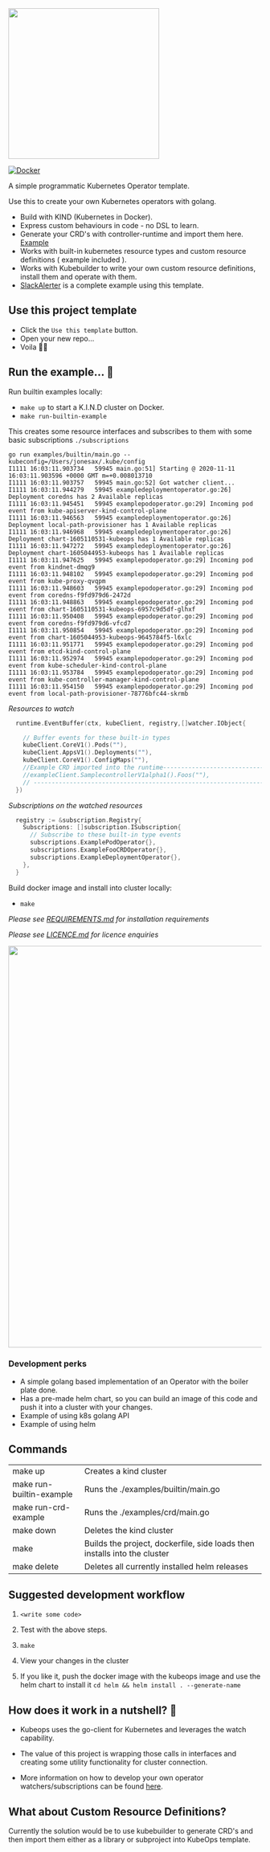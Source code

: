 <img src="image/logo_transparent.png" data-canonical-src="image/logo_transparent.png" width="300" />

[![Docker](https://github.com/cloud-native-skunkworks/KubeOps/actions/workflows/docker-publish.yml/badge.svg)](https://github.com/cloud-native-skunkworks/KubeOps/actions/workflows/docker-publish.yml)

A simple programmatic Kubernetes Operator template.

Use this to create your own Kubernetes operators with golang.

- Build with KIND (Kubernetes in Docker).
- Express custom behaviours in code - no DSL to learn.
- Generate your CRD's with controller-runtime and import them here. [Example](https://github.com/AlexsJones/custom-resource-definition-example)
- Works with built-in kubernetes resource types and custom resource definitions ( example included ).
- Works with Kubebuilder to write your own custom resource definitions, install them and operate with them.
- [SlackAlerter](https://github.com/AlexsJones/slackalerter) is a complete example using this template.

## Use this project template
- Click the `Use this template` button.
- Open your new repo...
- Voila 💅🏼


## Run the example... 🥰

Run builtin examples locally:

- `make up` to start a K.I.N.D cluster on Docker.
- `make run-builtin-example`

This creates some resource interfaces and subscribes to them with some basic subscriptions `./subscriptions`

```
go run examples/builtin/main.go --kubeconfig=/Users/jonesax/.kube/config
I1111 16:03:11.903734   59945 main.go:51] Starting @ 2020-11-11 16:03:11.903596 +0000 GMT m=+0.008013710
I1111 16:03:11.903757   59945 main.go:52] Got watcher client...
I1111 16:03:11.944279   59945 exampledeploymentoperator.go:26] Deployment coredns has 2 Available replicas
I1111 16:03:11.945451   59945 examplepodoperator.go:29] Incoming pod event from kube-apiserver-kind-control-plane
I1111 16:03:11.946563   59945 exampledeploymentoperator.go:26] Deployment local-path-provisioner has 1 Available replicas
I1111 16:03:11.946968   59945 exampledeploymentoperator.go:26] Deployment chart-1605110531-kubeops has 1 Available replicas
I1111 16:03:11.947272   59945 exampledeploymentoperator.go:26] Deployment chart-1605044953-kubeops has 1 Available replicas
I1111 16:03:11.947625   59945 examplepodoperator.go:29] Incoming pod event from kindnet-dmqg9
I1111 16:03:11.948102   59945 examplepodoperator.go:29] Incoming pod event from kube-proxy-qvqpm
I1111 16:03:11.948603   59945 examplepodoperator.go:29] Incoming pod event from coredns-f9fd979d6-2472d
I1111 16:03:11.948863   59945 examplepodoperator.go:29] Incoming pod event from chart-1605110531-kubeops-6957c9d5df-glhxf
I1111 16:03:11.950408   59945 examplepodoperator.go:29] Incoming pod event from coredns-f9fd979d6-vfcd7
I1111 16:03:11.950854   59945 examplepodoperator.go:29] Incoming pod event from chart-1605044953-kubeops-9645784f5-l6xlc
I1111 16:03:11.951771   59945 examplepodoperator.go:29] Incoming pod event from etcd-kind-control-plane
I1111 16:03:11.952974   59945 examplepodoperator.go:29] Incoming pod event from kube-scheduler-kind-control-plane
I1111 16:03:11.953784   59945 examplepodoperator.go:29] Incoming pod event from kube-controller-manager-kind-control-plane
I1111 16:03:11.954150   59945 examplepodoperator.go:29] Incoming pod event from local-path-provisioner-78776bfc44-skrmb
```


_Resources to watch_

```go
  runtime.EventBuffer(ctx, kubeClient, registry,[]watcher.IObject{

    // Buffer events for these built-in types
    kubeClient.CoreV1().Pods(""),
    kubeClient.AppsV1().Deployments(""),
    kubeClient.CoreV1().ConfigMaps(""),
    //Example CRD imported into the runtime-----------------------------------------------------------
    //exampleClient.SamplecontrollerV1alpha1().Foos(""),
    // -----------------------------------------------------------------------------------------------
  })
```

_Subscriptions on the watched resources_

```go
  registry := &subscription.Registry{
    Subscriptions: []subscription.ISubscription{
      // Subscribe to these built-in type events
      subscriptions.ExamplePodOperator{},
      subscriptions.ExampleFooCRDOperator{},
      subscriptions.ExampleDeploymentOperator{},
    },
  }
```


Build docker image and install into cluster locally:

- `make`


_Please see [REQUIREMENTS.md](REQUIREMENTS.md) for installation requirements_

_Please see [LICENCE.md](LICENCE.md) for licence enquiries_

<img src="image/kubeops.png" width="800" />

### Development perks

- A simple golang based implementation of an Operator with the boiler plate done.
- Has a pre-made helm chart, so you can build an image of this code and push it into a cluster with your changes.
- Example of using k8s golang API
- Example of using helm


## Commands

|   |   |
|---|---|
| make up  | Creates a kind cluster   |
| make run-builtin-example | Runs the ./examples/builtin/main.go |
| make run-crd-example | Runs the ./examples/crd/main.go |
| make down | Deletes the kind cluster  |
| make | Builds the project, dockerfile, side loads then installs into the cluster |
| make delete | Deletes all currently installed helm releases  |


## Suggested development workflow

1. `<write some code> `

2. Test with the above steps.

3. `make`

4. View your changes in the cluster

5. If you like it, push the docker image with the kubeops image and use the helm chart to install it `cd helm && helm install . --generate-name`

## How does it work in a nutshell? 🐣

- Kubeops uses the go-client for Kubernetes and leverages the watch capability.

- The value of this project is wrapping those calls in interfaces and creating some utility functionality for cluster connection.

- More information on how to develop your own operator watchers/subscriptions can be found [here](DEVELOPMENT.md).

## What about Custom Resource Definitions?

Currently the solution would be to use kubebuilder to generate CRD's and then import them either as a library or subproject into KubeOps template.
